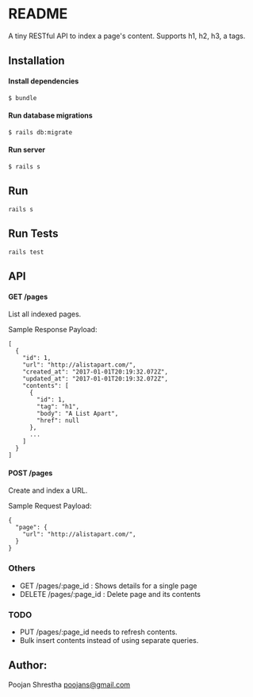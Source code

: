 # README

A tiny RESTful API to index a page's content. Supports h1, h2, h3, a tags.


## Installation

#### Install dependencies
```
$ bundle
```

#### Run database migrations
```
$ rails db:migrate
```

#### Run server
```
$ rails s
```

## Run

```
rails s
```

## Run Tests

```
rails test
```

## API

#### GET /pages

List all indexed pages.

Sample Response Payload:

```
[
  {
    "id": 1,
    "url": "http://alistapart.com/",
    "created_at": "2017-01-01T20:19:32.072Z",
    "updated_at": "2017-01-01T20:19:32.072Z",
    "contents": [
      {
        "id": 1,
        "tag": "h1",
        "body": "A List Apart",
        "href": null
      },
      ...
    ]
  }
]
```

#### POST /pages

Create and index a URL.

Sample Request Payload:
```
{
  "page": {
    "url": "http://alistapart.com/",
  }
}
```

### Others

* GET /pages/:page_id : Shows details for a single page
* DELETE /pages/:page_id : Delete page and its contents

### TODO

* PUT /pages/:page_id needs to refresh contents.
* Bulk insert contents instead of using separate queries.


## Author:

Poojan Shrestha <poojans@gmail.com>
